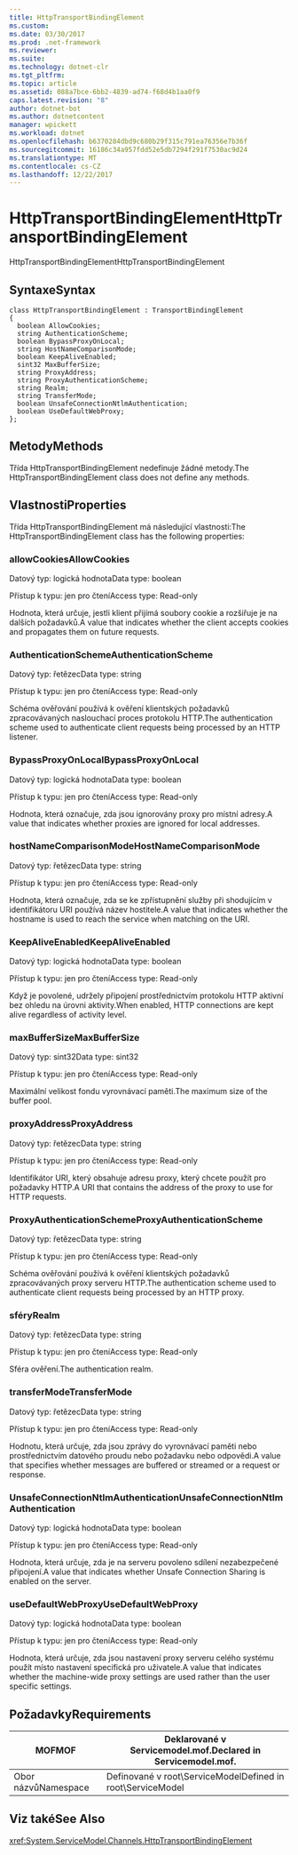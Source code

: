 ```yaml
---
title: HttpTransportBindingElement
ms.custom: 
ms.date: 03/30/2017
ms.prod: .net-framework
ms.reviewer: 
ms.suite: 
ms.technology: dotnet-clr
ms.tgt_pltfrm: 
ms.topic: article
ms.assetid: 088a7bce-6bb2-4839-ad74-f68d4b1aa0f9
caps.latest.revision: "8"
author: dotnet-bot
ms.author: dotnetcontent
manager: wpickett
ms.workload: dotnet
ms.openlocfilehash: b6370284dbd9c680b29f315c791ea76356e7b36f
ms.sourcegitcommit: 16186c34a957fdd52e5db7294f291f7530ac9d24
ms.translationtype: MT
ms.contentlocale: cs-CZ
ms.lasthandoff: 12/22/2017
---
```

# <a name="httptransportbindingelement"></a><span data-ttu-id="1f26c-102">HttpTransportBindingElement</span><span class="sxs-lookup"><span data-stu-id="1f26c-102">HttpTransportBindingElement</span></span>
<span data-ttu-id="1f26c-103">HttpTransportBindingElement</span><span class="sxs-lookup"><span data-stu-id="1f26c-103">HttpTransportBindingElement</span></span>  
  
## <a name="syntax"></a><span data-ttu-id="1f26c-104">Syntaxe</span><span class="sxs-lookup"><span data-stu-id="1f26c-104">Syntax</span></span>  
  
```  
class HttpTransportBindingElement : TransportBindingElement  
{  
  boolean AllowCookies;  
  string AuthenticationScheme;  
  boolean BypassProxyOnLocal;  
  string HostNameComparisonMode;  
  boolean KeepAliveEnabled;  
  sint32 MaxBufferSize;  
  string ProxyAddress;  
  string ProxyAuthenticationScheme;  
  string Realm;  
  string TransferMode;  
  boolean UnsafeConnectionNtlmAuthentication;  
  boolean UseDefaultWebProxy;  
};  
```  
  
## <a name="methods"></a><span data-ttu-id="1f26c-105">Metody</span><span class="sxs-lookup"><span data-stu-id="1f26c-105">Methods</span></span>  
 <span data-ttu-id="1f26c-106">Třída HttpTransportBindingElement nedefinuje žádné metody.</span><span class="sxs-lookup"><span data-stu-id="1f26c-106">The HttpTransportBindingElement class does not define any methods.</span></span>  
  
## <a name="properties"></a><span data-ttu-id="1f26c-107">Vlastnosti</span><span class="sxs-lookup"><span data-stu-id="1f26c-107">Properties</span></span>  
 <span data-ttu-id="1f26c-108">Třída HttpTransportBindingElement má následující vlastnosti:</span><span class="sxs-lookup"><span data-stu-id="1f26c-108">The HttpTransportBindingElement class has the following properties:</span></span>  
  
### <a name="allowcookies"></a><span data-ttu-id="1f26c-109">allowCookies</span><span class="sxs-lookup"><span data-stu-id="1f26c-109">AllowCookies</span></span>  
 <span data-ttu-id="1f26c-110">Datový typ: logická hodnota</span><span class="sxs-lookup"><span data-stu-id="1f26c-110">Data type: boolean</span></span>  
  
 <span data-ttu-id="1f26c-111">Přístup k typu: jen pro čtení</span><span class="sxs-lookup"><span data-stu-id="1f26c-111">Access type: Read-only</span></span>  
  
 <span data-ttu-id="1f26c-112">Hodnota, která určuje, jestli klient přijímá soubory cookie a rozšiřuje je na dalších požadavků.</span><span class="sxs-lookup"><span data-stu-id="1f26c-112">A value that indicates whether the client accepts cookies and propagates them on future requests.</span></span>  
  
### <a name="authenticationscheme"></a><span data-ttu-id="1f26c-113">AuthenticationScheme</span><span class="sxs-lookup"><span data-stu-id="1f26c-113">AuthenticationScheme</span></span>  
 <span data-ttu-id="1f26c-114">Datový typ: řetězec</span><span class="sxs-lookup"><span data-stu-id="1f26c-114">Data type: string</span></span>  
  
 <span data-ttu-id="1f26c-115">Přístup k typu: jen pro čtení</span><span class="sxs-lookup"><span data-stu-id="1f26c-115">Access type: Read-only</span></span>  
  
 <span data-ttu-id="1f26c-116">Schéma ověřování používá k ověření klientských požadavků zpracovávaných naslouchací proces protokolu HTTP.</span><span class="sxs-lookup"><span data-stu-id="1f26c-116">The authentication scheme used to authenticate client requests being processed by an HTTP listener.</span></span>  
  
### <a name="bypassproxyonlocal"></a><span data-ttu-id="1f26c-117">BypassProxyOnLocal</span><span class="sxs-lookup"><span data-stu-id="1f26c-117">BypassProxyOnLocal</span></span>  
 <span data-ttu-id="1f26c-118">Datový typ: logická hodnota</span><span class="sxs-lookup"><span data-stu-id="1f26c-118">Data type: boolean</span></span>  
  
 <span data-ttu-id="1f26c-119">Přístup k typu: jen pro čtení</span><span class="sxs-lookup"><span data-stu-id="1f26c-119">Access type: Read-only</span></span>  
  
 <span data-ttu-id="1f26c-120">Hodnota, která označuje, zda jsou ignorovány proxy pro místní adresy.</span><span class="sxs-lookup"><span data-stu-id="1f26c-120">A value that indicates whether proxies are ignored for local addresses.</span></span>  
  
### <a name="hostnamecomparisonmode"></a><span data-ttu-id="1f26c-121">hostNameComparisonMode</span><span class="sxs-lookup"><span data-stu-id="1f26c-121">HostNameComparisonMode</span></span>  
 <span data-ttu-id="1f26c-122">Datový typ: řetězec</span><span class="sxs-lookup"><span data-stu-id="1f26c-122">Data type: string</span></span>  
  
 <span data-ttu-id="1f26c-123">Přístup k typu: jen pro čtení</span><span class="sxs-lookup"><span data-stu-id="1f26c-123">Access type: Read-only</span></span>  
  
 <span data-ttu-id="1f26c-124">Hodnota, která označuje, zda se ke zpřístupnění služby při shodujícím v identifikátoru URI používá název hostitele.</span><span class="sxs-lookup"><span data-stu-id="1f26c-124">A value that indicates whether the hostname is used to reach the service when matching on the URI.</span></span>  
  
### <a name="keepaliveenabled"></a><span data-ttu-id="1f26c-125">KeepAliveEnabled</span><span class="sxs-lookup"><span data-stu-id="1f26c-125">KeepAliveEnabled</span></span>  
 <span data-ttu-id="1f26c-126">Datový typ: logická hodnota</span><span class="sxs-lookup"><span data-stu-id="1f26c-126">Data type: boolean</span></span>  
  
 <span data-ttu-id="1f26c-127">Přístup k typu: jen pro čtení</span><span class="sxs-lookup"><span data-stu-id="1f26c-127">Access type: Read-only</span></span>  
  
 <span data-ttu-id="1f26c-128">Když je povolené, udržely připojení prostřednictvím protokolu HTTP aktivní bez ohledu na úrovni aktivity.</span><span class="sxs-lookup"><span data-stu-id="1f26c-128">When enabled, HTTP connections are kept alive regardless of activity level.</span></span>  
  
### <a name="maxbuffersize"></a><span data-ttu-id="1f26c-129">maxBufferSize</span><span class="sxs-lookup"><span data-stu-id="1f26c-129">MaxBufferSize</span></span>  
 <span data-ttu-id="1f26c-130">Datový typ: sint32</span><span class="sxs-lookup"><span data-stu-id="1f26c-130">Data type: sint32</span></span>  
  
 <span data-ttu-id="1f26c-131">Přístup k typu: jen pro čtení</span><span class="sxs-lookup"><span data-stu-id="1f26c-131">Access type: Read-only</span></span>  
  
 <span data-ttu-id="1f26c-132">Maximální velikost fondu vyrovnávací paměti.</span><span class="sxs-lookup"><span data-stu-id="1f26c-132">The maximum size of the buffer pool.</span></span>  
  
### <a name="proxyaddress"></a><span data-ttu-id="1f26c-133">proxyAddress</span><span class="sxs-lookup"><span data-stu-id="1f26c-133">ProxyAddress</span></span>  
 <span data-ttu-id="1f26c-134">Datový typ: řetězec</span><span class="sxs-lookup"><span data-stu-id="1f26c-134">Data type: string</span></span>  
  
 <span data-ttu-id="1f26c-135">Přístup k typu: jen pro čtení</span><span class="sxs-lookup"><span data-stu-id="1f26c-135">Access type: Read-only</span></span>  
  
 <span data-ttu-id="1f26c-136">Identifikátor URI, který obsahuje adresu proxy, který chcete použít pro požadavky HTTP.</span><span class="sxs-lookup"><span data-stu-id="1f26c-136">A URI that contains the address of the proxy to use for HTTP requests.</span></span>  
  
### <a name="proxyauthenticationscheme"></a><span data-ttu-id="1f26c-137">ProxyAuthenticationScheme</span><span class="sxs-lookup"><span data-stu-id="1f26c-137">ProxyAuthenticationScheme</span></span>  
 <span data-ttu-id="1f26c-138">Datový typ: řetězec</span><span class="sxs-lookup"><span data-stu-id="1f26c-138">Data type: string</span></span>  
  
 <span data-ttu-id="1f26c-139">Přístup k typu: jen pro čtení</span><span class="sxs-lookup"><span data-stu-id="1f26c-139">Access type: Read-only</span></span>  
  
 <span data-ttu-id="1f26c-140">Schéma ověřování používá k ověření klientských požadavků zpracovávaných proxy serveru HTTP.</span><span class="sxs-lookup"><span data-stu-id="1f26c-140">The authentication scheme used to authenticate client requests being processed by an HTTP proxy.</span></span>  
  
### <a name="realm"></a><span data-ttu-id="1f26c-141">sféry</span><span class="sxs-lookup"><span data-stu-id="1f26c-141">Realm</span></span>  
 <span data-ttu-id="1f26c-142">Datový typ: řetězec</span><span class="sxs-lookup"><span data-stu-id="1f26c-142">Data type: string</span></span>  
  
 <span data-ttu-id="1f26c-143">Přístup k typu: jen pro čtení</span><span class="sxs-lookup"><span data-stu-id="1f26c-143">Access type: Read-only</span></span>  
  
 <span data-ttu-id="1f26c-144">Sféra ověření.</span><span class="sxs-lookup"><span data-stu-id="1f26c-144">The authentication realm.</span></span>  
  
### <a name="transfermode"></a><span data-ttu-id="1f26c-145">transferMode</span><span class="sxs-lookup"><span data-stu-id="1f26c-145">TransferMode</span></span>  
 <span data-ttu-id="1f26c-146">Datový typ: řetězec</span><span class="sxs-lookup"><span data-stu-id="1f26c-146">Data type: string</span></span>  
  
 <span data-ttu-id="1f26c-147">Přístup k typu: jen pro čtení</span><span class="sxs-lookup"><span data-stu-id="1f26c-147">Access type: Read-only</span></span>  
  
 <span data-ttu-id="1f26c-148">Hodnotu, která určuje, zda jsou zprávy do vyrovnávací paměti nebo prostřednictvím datového proudu nebo požadavku nebo odpovědi.</span><span class="sxs-lookup"><span data-stu-id="1f26c-148">A value that specifies whether messages are buffered or streamed or a request or response.</span></span>  
  
### <a name="unsafeconnectionntlmauthentication"></a><span data-ttu-id="1f26c-149">UnsafeConnectionNtlmAuthentication</span><span class="sxs-lookup"><span data-stu-id="1f26c-149">UnsafeConnectionNtlmAuthentication</span></span>  
 <span data-ttu-id="1f26c-150">Datový typ: logická hodnota</span><span class="sxs-lookup"><span data-stu-id="1f26c-150">Data type: boolean</span></span>  
  
 <span data-ttu-id="1f26c-151">Přístup k typu: jen pro čtení</span><span class="sxs-lookup"><span data-stu-id="1f26c-151">Access type: Read-only</span></span>  
  
 <span data-ttu-id="1f26c-152">Hodnota, která určuje, zda je na serveru povoleno sdílení nezabezpečené připojení.</span><span class="sxs-lookup"><span data-stu-id="1f26c-152">A value that indicates whether Unsafe Connection Sharing is enabled on the server.</span></span>  
  
### <a name="usedefaultwebproxy"></a><span data-ttu-id="1f26c-153">useDefaultWebProxy</span><span class="sxs-lookup"><span data-stu-id="1f26c-153">UseDefaultWebProxy</span></span>  
 <span data-ttu-id="1f26c-154">Datový typ: logická hodnota</span><span class="sxs-lookup"><span data-stu-id="1f26c-154">Data type: boolean</span></span>  
  
 <span data-ttu-id="1f26c-155">Přístup k typu: jen pro čtení</span><span class="sxs-lookup"><span data-stu-id="1f26c-155">Access type: Read-only</span></span>  
  
 <span data-ttu-id="1f26c-156">Hodnota, která určuje, zda jsou nastavení proxy serveru celého systému použít místo nastavení specifická pro uživatele.</span><span class="sxs-lookup"><span data-stu-id="1f26c-156">A value that indicates whether the machine-wide proxy settings are used rather than the user specific settings.</span></span>  
  
## <a name="requirements"></a><span data-ttu-id="1f26c-157">Požadavky</span><span class="sxs-lookup"><span data-stu-id="1f26c-157">Requirements</span></span>  
  
|<span data-ttu-id="1f26c-158">MOF</span><span class="sxs-lookup"><span data-stu-id="1f26c-158">MOF</span></span>|<span data-ttu-id="1f26c-159">Deklarované v Servicemodel.mof.</span><span class="sxs-lookup"><span data-stu-id="1f26c-159">Declared in Servicemodel.mof.</span></span>|  
|---------|-----------------------------------|  
|<span data-ttu-id="1f26c-160">Obor názvů</span><span class="sxs-lookup"><span data-stu-id="1f26c-160">Namespace</span></span>|<span data-ttu-id="1f26c-161">Definované v root\ServiceModel</span><span class="sxs-lookup"><span data-stu-id="1f26c-161">Defined in root\ServiceModel</span></span>|  
  
## <a name="see-also"></a><span data-ttu-id="1f26c-162">Viz také</span><span class="sxs-lookup"><span data-stu-id="1f26c-162">See Also</span></span>  
 <xref:System.ServiceModel.Channels.HttpTransportBindingElement>
